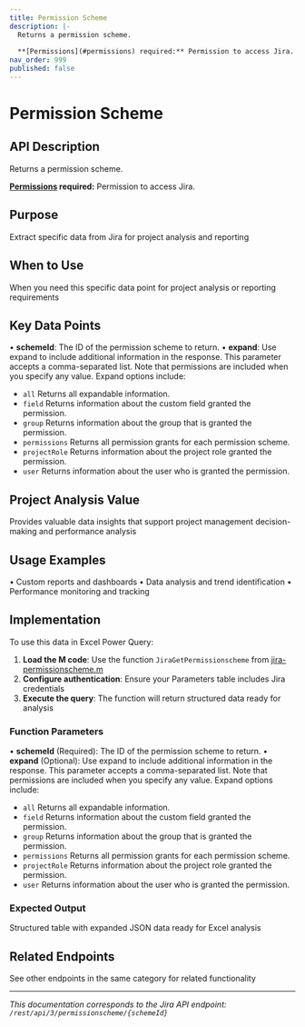 ```yaml
---
title: Permission Scheme
description: |-
  Returns a permission scheme.
  
  **[Permissions](#permissions) required:** Permission to access Jira.
nav_order: 999
published: false
---
```


# Permission Scheme

## API Description
Returns a permission scheme.

**[Permissions](#permissions) required:** Permission to access Jira.

## Purpose
Extract specific data from Jira for project analysis and reporting

## When to Use
When you need this specific data point for project analysis or reporting requirements

## Key Data Points
• **schemeId**: The ID of the permission scheme to return.
• **expand**: Use expand to include additional information in the response. This parameter accepts a comma-separated list. Note that permissions are included when you specify any value. Expand options include:

 *  `all` Returns all expandable information.
 *  `field` Returns information about the custom field granted the permission.
 *  `group` Returns information about the group that is granted the permission.
 *  `permissions` Returns all permission grants for each permission scheme.
 *  `projectRole` Returns information about the project role granted the permission.
 *  `user` Returns information about the user who is granted the permission.

## Project Analysis Value
Provides valuable data insights that support project management decision-making and performance analysis

## Usage Examples
• Custom reports and dashboards
• Data analysis and trend identification
• Performance monitoring and tracking

## Implementation
To use this data in Excel Power Query:

1. **Load the M code**: Use the function `JiraGetPermissionscheme` from [jira-permissionscheme.m](../assets/jira-permissionscheme.m)
2. **Configure authentication**: Ensure your Parameters table includes Jira credentials
3. **Execute the query**: The function will return structured data ready for analysis

### Function Parameters
• **schemeId** (Required): The ID of the permission scheme to return.
• **expand** (Optional): Use expand to include additional information in the response. This parameter accepts a comma-separated list. Note that permissions are included when you specify any value. Expand options include:

 *  `all` Returns all expandable information.
 *  `field` Returns information about the custom field granted the permission.
 *  `group` Returns information about the group that is granted the permission.
 *  `permissions` Returns all permission grants for each permission scheme.
 *  `projectRole` Returns information about the project role granted the permission.
 *  `user` Returns information about the user who is granted the permission.

### Expected Output
Structured table with expanded JSON data ready for Excel analysis

## Related Endpoints
See other endpoints in the same category for related functionality

---
*This documentation corresponds to the Jira API endpoint: `/rest/api/3/permissionscheme/{schemeId}`*
